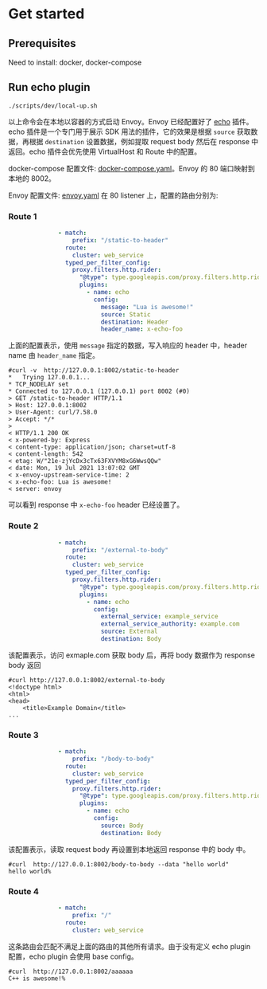 # Get started

## Prerequisites

Need to install: docker, docker-compose

## Run echo plugin

```
./scripts/dev/local-up.sh
```

以上命令会在本地以容器的方式启动 Envoy。Envoy 已经配置好了 [echo](../plugins/echo) 插件。
echo 插件是一个专门用于展示 SDK 用法的插件，它的效果是根据 `source` 获取数据，再根据 `destination` 设置数据，例如提取 request body 然后在 response 中返回。echo 插件会优先使用 VirtualHost 和 Route 中的配置。

docker-compose 配置文件: [docker-compose.yaml](../scripts/dev/docker-compose.yaml)。Envoy 的 80 端口映射到本地的 8002。

Envoy 配置文件: [envoy.yaml](../scripts/dev/envoy.yaml)
在 80 listener 上，配置的路由分别为:


### Route 1

```yaml
              - match:
                  prefix: "/static-to-header"
                route: 
                  cluster: web_service
                typed_per_filter_config:
                  proxy.filters.http.rider:
                    "@type": type.googleapis.com/proxy.filters.http.rider.v3alpha1.RouteFilterConfig
                    plugins:
                      - name: echo
                        config:
                          message: "Lua is awesome!"
                          source: Static
                          destination: Header
                          header_name: x-echo-foo
```

上面的配置表示，使用 `message` 指定的数据，写入响应的 header 中，header name 由 `header_name` 指定。

```
#curl -v  http://127.0.0.1:8002/static-to-header  
*   Trying 127.0.0.1...
* TCP_NODELAY set
* Connected to 127.0.0.1 (127.0.0.1) port 8002 (#0)
> GET /static-to-header HTTP/1.1
> Host: 127.0.0.1:8002
> User-Agent: curl/7.58.0
> Accept: */*
> 
< HTTP/1.1 200 OK
< x-powered-by: Express
< content-type: application/json; charset=utf-8
< content-length: 542
< etag: W/"21e-zjYcDx3cTx63FXVYM8xG6WwsQQw"
< date: Mon, 19 Jul 2021 13:07:02 GMT
< x-envoy-upstream-service-time: 2
< x-echo-foo: Lua is awesome!
< server: envoy
```

可以看到 response 中 `x-echo-foo` header 已经设置了。

### Route 2

```yaml
              - match:
                  prefix: "/external-to-body"
                route: 
                  cluster: web_service
                typed_per_filter_config:
                  proxy.filters.http.rider:
                    "@type": type.googleapis.com/proxy.filters.http.rider.v3alpha1.RouteFilterConfig
                    plugins:
                      - name: echo
                        config:
                          external_service: example_service
                          external_service_authority: example.com
                          source: External
                          destination: Body
```

该配置表示，访问 exmaple.com 获取 body 后，再将 body 数据作为 response body 返回

```
#curl http://127.0.0.1:8002/external-to-body   
<!doctype html>
<html>
<head>
    <title>Example Domain</title>
...
```

### Route 3

```yaml
              - match:
                  prefix: "/body-to-body"
                route: 
                  cluster: web_service
                typed_per_filter_config:
                  proxy.filters.http.rider:
                    "@type": type.googleapis.com/proxy.filters.http.rider.v3alpha1.RouteFilterConfig
                    plugins:
                      - name: echo
                        config:
                          source: Body
                          destination: Body
```

该配置表示，读取 request body 再设置到本地返回 response 中的 body 中。

```
#curl  http://127.0.0.1:8002/body-to-body --data "hello world"  
hello world%  
```

### Route 4

```yaml
              - match:
                  prefix: "/"
                route: 
                  cluster: web_service
```

这条路由会匹配不满足上面的路由的其他所有请求。由于没有定义 echo plugin 配置，echo plugin 会使用 base config。

```
#curl  http://127.0.0.1:8002/aaaaaa                           
C++ is awesome!%
```
